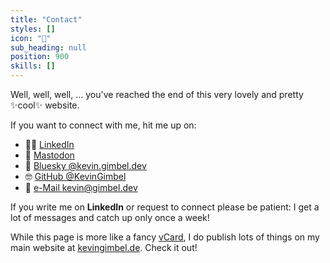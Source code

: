 ```yaml
---
title: "Contact"
styles: []
icon: "💌"
sub_heading: null
position: 900
skills: []
---
```


Well, well, well, ... you've reached the end of this very lovely and pretty ✨cool✨ website.

If you want to connect with me, hit me up on:
- 🧑‍💼 [LinkedIn](https://www.linkedin.com/in/kevingimbel/)
- 🐘 <a rel="me" href="https://fosstodon.org/@KevinGimbel">Mastodon</a>
- 🦋 [Bluesky @kevin.gimbel.dev](https://bsky.app/profile/kevin.gimbel.dev)
- 🤓 [GitHub @KevinGimbel](https://github.com/KevinGimbel)
- 💖 [e-Mail kevin@gimbel.dev](mailto:kevin@gimbel.dev)

If you write me on __LinkedIn__ or request to connect please be patient: I get a lot of messages and catch up only once a week!

While this page is more like a fancy [vCard](https://en.wikipedia.org/wiki/VCard), I do publish lots of things on my main website at [kevingimbel.de](https://kevingimbel.de). Check it out!
